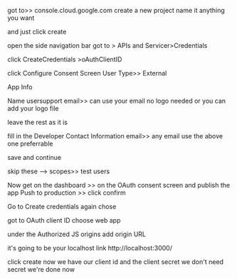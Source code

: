 got to>> console.cloud.google.com
create a new project 
name it anything you want

and just click create 

open the side navigation bar 
got to > APIs and Servicer>Credentials 

click CreateCredentials >oAuthClientID

click Configure Consent Screen
User Type>> External 

App Info

Name 
usersupport email>> can use your email
no logo needed or you can add your logo file

leave the rest as it is 

fill in the Developer Contact Information 
email>> any email use the above one preferrable


save and continue

skip these --> scopes>> test users 

Now get on the dashboard >> on the OAuth consent screen and publish the app 
Push to production >> click confirm 


Go to Create credentials again chose 


got to OAuth client ID
choose web app


under the Authorized JS origins
add origin URL

it's going to be your localhost link 
http://localhost:3000/

click create 
now we have our client id and the client secret 
we don't need secret 
we're done now 
